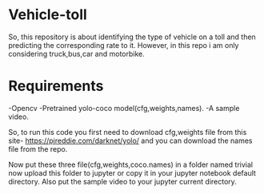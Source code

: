 # Vehicle-toll
So, this repository is about identifying the type of vehicle on a toll and then predicting  the corresponding rate to it.
However, in this repo i am only considering truck,bus,car and motorbike.

# Requirements
-Opencv
-Pretrained yolo-coco model(cfg,weights,names).
-A sample video.

So, to run this code you first need to download cfg,weights file from this site- https://pjreddie.com/darknet/yolo/  and you can download the names file from the repo.

Now put these three file(cfg,weights,coco.names) in a folder named trivial now upload this folder to jupyter or copy it in your jupyter notebook default directory.
Also put the sample video to your jupyter current directory.


